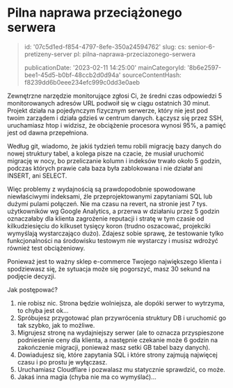 Pilna naprawa przeciążonego serwera
===================================

> id: '07c5d1ed-f854-4797-8efe-350a24594762'
> slug:
> 	cs: senior-6-pretizeny-server
> 	pl: pilna-naprawa-przeciazonego-serwera
> 
> publicationDate: '2023-02-11 14:25:00'
> mainCategoryId: '8b6e2597-bee1-45d5-b0bf-48ccb2d0d94a'
> sourceContentHash: f8239dd6b0eee234efc999c0dd3e0aeb

Zewnętrzne narzędzie monitorujące zgłosi Ci, że średni czas odpowiedzi 5 monitorowanych adresów URL podwoił się w ciągu ostatnich 30 minut. Projekt działa na pojedynczym fizycznym serwerze, który nie jest pod twoim zarządem i działa gdzieś w centrum danych. Łączysz się przez SSH, uruchamiasz htop i widzisz, że obciążenie procesora wynosi 95%, a pamięć jest od dawna przepełniona.

Według git, wiadomo, że jakiś tydzień temu robili migrację bazy danych do nowej struktury tabel, a kolega pisze na czacie, że musiał uruchomić migrację w nocy, bo przeliczanie kolumn i indeksów trwało około 5 godzin, podczas których prawie cała baza była zablokowana i nie działał ani INSERT, ani SELECT.

Więc problemy z wydajnością są prawdopodobnie spowodowane niewłaściwymi indeksami, źle przeprojektowanymi zapytaniami SQL lub dużymi pulami połączeń. Nie ma czasu na revert, na stronie jest 7 tys. użytkowników wg Google Analytics, a przerwa w działaniu przez 5 godzin oznaczałaby dla klienta zagrożenie reputacji i stratę w tym czasie od kilkudziesięciu do kilkuset tysięcy koron (trudno oszacować, projekciki wymyślają wystarczająco dużo). Zdajesz sobie sprawę, że testowanie tylko funkcjonalności na środowisku testowym nie wystarczy i musisz wdrożyć również test obciążeniowy.

Ponieważ jest to ważny sklep e-commerce Twojego największego klienta i spodziewasz się, że sytuacja może się pogorszyć, masz 30 sekund na podjęcie decyzji.

Jak postępować?

1. nie robisz nic. Strona będzie wolniejsza, ale dopóki serwer to wytrzyma, to chyba jest ok...
2. Spróbujesz przygotować plan przywrócenia struktury DB i uruchomić go tak szybko, jak to możliwe.
3. Migrujesz stronę na wydajniejszy serwer (ale to oznacza przyspieszone podniesienie ceny dla klienta, a następnie czekanie może 6 godzin na zakończenie migracji, ponieważ masz setki GB tabel bazy danych).
4. Dowiadujesz się, które zapytania SQL i które strony zajmują najwięcej czasu i po prostu je wyłączasz.
5. Uruchamiasz Cloudflare i pozwalasz mu statycznie sprawdzić, co może.
6. Jakaś inna magia (chyba nie ma co wymyślać)...
